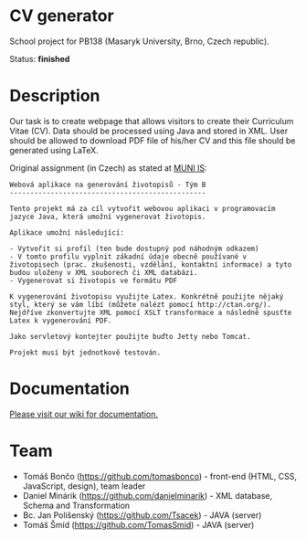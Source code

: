 CV generator
============

School project for PB138 (Masaryk University, Brno, Czech republic).

Status: **finished**

# Description
Our task is to create webpage that allows visitors to create their Curriculum Vitae (CV). Data should be processed using Java and stored in XML. User should be allowed to download PDF file of his/her CV and this file should be generated using LaTeX.

Original assignment (in Czech) as stated at [MUNI IS](http://is.muni.cz):

    Webová aplikace na generování životopisů - Tým B
    ------------------------------------------------
    
    Tento projekt má za cíl vytvořit webovou aplikaci v programovacím jazyce Java, která umožní vygenerovat životopis.
  
    Aplikace umožní následující:

    - Vytvořit si profil (ten bude dostupný pod náhodným odkazem)
    - V tomto profilu vyplnit zákadní údaje obecně používané v životopisech (prac. zkušenosti, vzdělání, kontaktní informace) a tyto budou uloženy v XML souborech či XML databázi.
    - Vygenerovat si životopis ve formátu PDF
    
    K vygenerování životopisu využijte Latex. Konkrétně použijte nějaký styl, který se vám líbí (můžete nalézt pomocí http://ctan.org/). Nejdříve zkonvertujte XML pomocí XSLT transformace a následně spusťte Latex k vygenerování PDF.

    Jako servletový kontejter použijte buďto Jetty nebo Tomcat.

    Projekt musí být jednotkově testován.
    
# Documentation
[Please visit our wiki for documentation.](https://github.com/tomasbonco/cv-generator/wiki)

# Team
* Tomáš Bončo (https://github.com/tomasbonco) - front-end (HTML, CSS, JavaScript, design), team leader
* Daniel Minárik (https://github.com/danielminarik) - XML database, Schema and Transformation
* Bc. Jan Polišenský (https://github.com/Tsacek) - JAVA (server)
* Tomáš Šmíd (https://github.com/TomasSmid) - JAVA (server)

